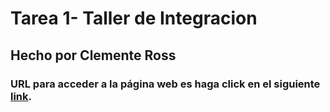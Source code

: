 # Tarea 1- Taller de Integracion
## Hecho por Clemente Ross
### URL para acceder a la página web es haga click en el siguiente [link](https://tarea1-cross3.herokuapp.com/).
